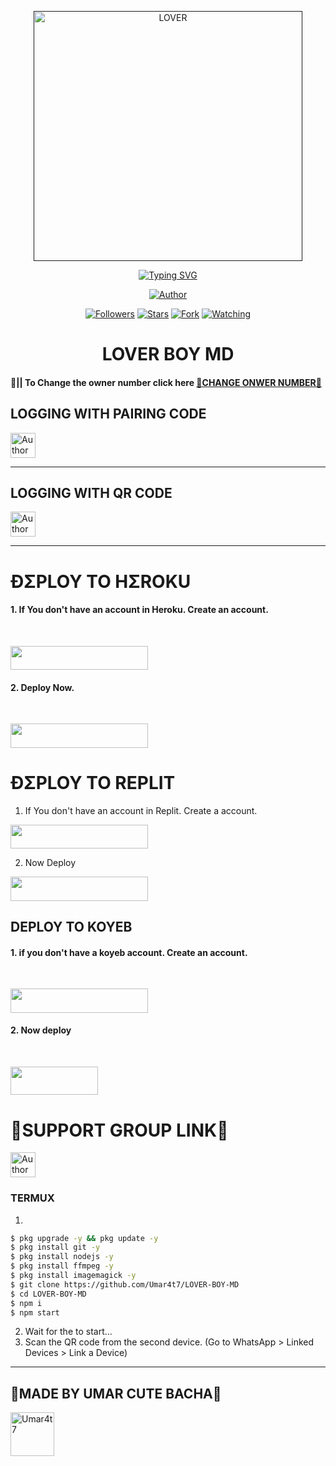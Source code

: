  <p align="center">  
  <a href="">
    <img alt="LOVER" width="430" height="400" src="https://telegra.ph/file/7f281da946ecf82d2e306.jpg">
  </a>
 </p>
    <p align="center">
<a href="https://git.io/typing-svg"><img src="https://readme-typing-svg.demolab.com?font=EB+Garamond&weight=800&size=28&duration=4000&pause=1000&random=false&width=435&lines=WELCOME+TO+LOVER+BOY+MD;MULTI-DEVICE+WHATSAPP+BOT;CREATED+BY+UMAR+FAROOQ;RELEASED+DATE+10%2F03%2F2024." alt="Typing SVG" /></a>
  </p>
  



<p align="center">
<a href="https://github.com/Umar4t7/LOVER-BOY-MD"><img title="Author" src="https://img.shields.io/badge/LOVER BOY MD-black?style=for-the-badge&logo=github"></a>
<p/>

<p align="center">
<a href="https://github.com/Umar4t7/?tab=followers"><img title="Followers" src="https://img.shields.io/github/followers/Umar4t7?label=Followers&style=social"></a>
<a href="https://github.com/Umar4t7/LOVER-BOY-MD/stargazers/"><img title="Stars" src="https://img.shields.io/github/stars/Umar4t7/LOVER-BOY-MD?&style=social"></a>
<a href="https://github.com/Umar4t7/LOVER-BOY-MD/network/members"><img title="Fork" src="https://img.shields.io/github/forks/Umar4t7/LOVER-BOY-MD?style=social"></a>
<a href="https://github.com/Umar4t7/LOVER-BOY-MD/watchers"><img title="Watching" src="https://img.shields.io/github/watchers/Umar4t7/LOVER-BOY-MD?label=Watching&style=social"></a>
</p>
 
<h1 align="center">LOVER BOY MD</h1>

#### 🪩|| To Change the owner number click here [💢CHANGE ONWER NUMBER💢](https://github.com/Umar4t7/LOVER-BOY-MD/blob/main/plugins/main-creator.js#L7)

<h2 align="left">LOGGING WITH PAIRING CODE</h2>
<p align="left">
<a href="https://replit.com/@iycwwwuaaipgfjs/Prince-PairCode?v=1"><img height= "40" title="Author" src="https://img.shields.io/badge/PAIRING CODE-black?style=for-the-badge&logo=replit"></a>
<p/>

****

<h2 align="left">LOGGING WITH QR CODE</h2>

<a href="https://princebotqr.onrender.com/"><img height= "40" title="Author" src="https://img.shields.io/badge/QR CODE-black?style=for-the-badge&logo=render"></a>
<p/>

****

<h1 align="left">ÐΣPLOY TO HΣROKU</h1> 

#### 1. If You don't have an account in Heroku. Create an account.
<br>
       <p align="left"><a href="https://signup.heroku.com"> <img src="https://img.shields.io/badge/heroku%20Account-purple?style=for-the-badge&logo=heroku" width="220" height="38.45"/></a></p>

#### 2. Deploy Now.
<br>
   <p align="left"><a href="https://heroku.com/deploy?template=https://github.com/Umar4t7/LOVER-BOY-MD"> <img src="https://img.shields.io/badge/Heroku%20Deploy-purple?style=for-the-badge&logo=heroku" width="220" height="38.45"/></a></p>



<h1 align="left">ÐΣPLOY TO REPLIT</h1> 

1. If You don't have an account in Replit. Create a account.
    <br>
<p align="left"><a href="https://replit.com/signup"> <img src="https://img.shields.io/badge/replit%20Account-purple?style=for-the-badge&logo=replit" width="220" height="38.45"/></a></p>

2. Now Deploy
    <br>
<p align="left"><a href="https://repl.it/github/Umar4t7/LOVER-BOY-MD"> <img src="https://img.shields.io/badge/replit%20Deploy-purple?style=for-the-badge&logo=replit" width="220" height="38.45"/></a></p>

<h2 align="left">DEPLOY TO KOYEB</h2> 

#### 1. if you don't have a koyeb account. Create an account.
   <br>
   <p align="left"><a href="https://app.koyeb.com/auth/signup"> <img src="https://img.shields.io/badge/Koyeb account-purple?style=for-the-badge&logo=koyeb" width="220" height="38.45"/></a></p>

#### 2. Now deploy
   <br>
  <p align="left"><a href="https://app.koyeb.com/apps/deploy?type=git&repository=github.com%2FUmar4t7%2FLOVER-BOY-MD&branch=main&nameprincegds&builder=dockerfile&env[DATABASE_URL]=&env[SESSION_ID]=your+sessionid+here&env[PREFIX]=!&env[MODE]=public&env=[autoRead]=false&env[statusview]=false&env[REMOVEBG_KEY]=your+rmbg+key&env[antidelete]=false"> <img src="https://www.koyeb.com/static/images/deploy/button.svg" width="140" height="45.45"/></a></p>


<h1 align="left">💢SUPPORT GROUP LINK💢</h1>



   <p align="left">
      <a href="https://chat.whatsapp.com/Jo5bmHMAlZpEIp75mKbwxP"><img height= "40" length= "10" title="Author" src="https://img.shields.io/badge/Support Group-25D366?style=for-the-badge&logo=whatsApp&logoColor=white"></a>
     <p/>



 


### TERMUX
1. 
```sh
$ pkg upgrade -y && pkg update -y
$ pkg install git -y
$ pkg install nodejs -y
$ pkg install ffmpeg -y
$ pkg install imagemagick -y
$ git clone https://github.com/Umar4t7/LOVER-BOY-MD
$ cd LOVER-BOY-MD
$ npm i 
$ npm start
```
2. Wait for the to start...
3. Scan the QR code from the second device. (Go to WhatsApp > Linked Devices > Link a Device) 
---------

<h2 align="left">💢MADE BY UMAR CUTE BACHA💢</h2>

<a href="https://github.com/Umar4t7"><img src="https://github.com/Umar4t7.png" width="70" height="70" alt="Umar4t7"/></a>
  
